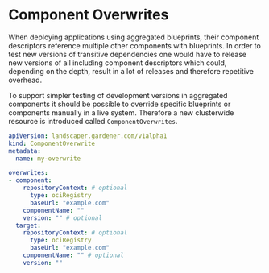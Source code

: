 # Component Overwrites

When deploying applications using aggregated blueprints, their component descriptors reference multiple other components with blueprints.
In order to test new versions of transitive dependencies one would have to release new versions of all including component descriptors which could, depending on the depth, result in a lot of releases and therefore repetitive overhead.

To support simpler testing of development versions in aggregated components it should be possible to override specific blueprints or components manually in a live system.
Therefore a new clusterwide resource is introduced called `ComponentOverwrites`.

```yaml
apiVersion: landscaper.gardener.com/v1alpha1
kind: ComponentOverwrite
metadata:
  name: my-overwrite

overwrites:
- component:
    repositoryContext: # optional
      type: ociRegistry
      baseUrl: "example.com"
    componentName: ""
    version: "" # optional
  target:
    repositoryContext: # optional
      type: ociRegistry
      baseUrl: "example.com"
    componentName: "" # optional
    version: ""
```
